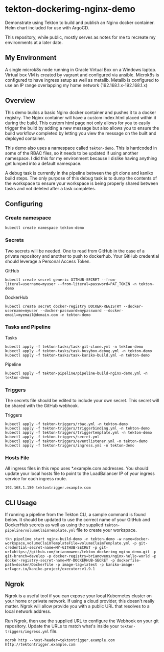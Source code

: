 # tekton-dockerimg-nginx-demo
Demonstrate using Tekton to build and publish an Nginx docker container. Helm chart included for use with ArgoCD.

This repository, while public, mostly serves as notes for me to recreate my environments at a later date.

## My Environment

A single microk8s node running in Oracle Virtual Box on a Windows laptop. Virtual box VM is created by vagrant and configured via ansible. Microk8s is configured to have ingress setup as well as metallb. Metallb is configured to use an IP range overlapping my home network (192.168.1.x-192.168.1.x)

## Overview

This demo builds a basic Nginx docker container and pushes it to a docker registry. The Nginx container will have a custom index.html placed within it during the build. This custom html page not only allows for you to easily trigger the build by adding a new message but also allows you to ensure the build workflow completed by letting you view the message on the built and deployed container.

This demo also uses a namespace called `tekton-demo`. This is hardcoded in some of the RBAC files, so it needs to be updated if using another namespace. I did this for my environment because I dislike having anything get lumped into a default namespace.

A debug task is currently in the pipeline between the git clone and kaniko build steps. The only purpose of this debug task is to dump the contents of the workspace to ensure your workspace is being properly shared between tasks and not deleted after a task completes.

## Configuring

### Create namespace

```
kubectl create namespace tekton-demo
```

### Secrets

Two secrets will be needed. One to read from GitHub in the case of a private repository and another to push to dockerhub. Your GitHub credential should leverage a Personal Access Token.

GitHub
```
kubectl create secret generic GITHUB-SECRET --from-literal=username=myuser --from-literal=password=PAT_TOKEN -n tekton-demo
```

DockerHub
```
kubectl create secret docker-registry DOCKER-REGISTRY --docker-username=myuser --docker-password=mypassword --docker-email=myemail@domain.com -n tekton-demo
```

### Tasks and Pipeline

Tasks
```
kubectl apply -f tekton-tasks/task-git-clone.yml -n tekton-demo
kubectl apply -f tekton-tasks/task-busybox-debug.yml -n tekton-demo
kubectl apply -f tekton-tasks/task-kaniko-build.yml -n tekton-demo
```
Pipeline
```
kubectl apply -f tekton-pipeline/pipeline-build-nginx-demo.yml -n tekton-demo
```

### Triggers

The secrets file should be edited to include your own secret. This secret will be shared with the GitHub webhook.

Triggers
```
kubectl apply -f tekton-triggers/rbac.yml -n tekton-demo
kubectl apply -f tekton-triggers/triggerbinding.yml -n tekton-demo
kubectl apply -f tekton-triggers/triggertemplate.yml -n tekton-demo
kubectl apply -f tekton-triggers/secret.yml
kubectl apply -f tekton-triggers/eventlistener.yml -n tekton-demo
kubectl apply -f tekton-triggers/ingress.yml -n tekton-demo
```

### Hosts File

All ingress files in this repo uses *.example.com addresses. You should update your local hosts file to point to the LoadBalancer IP of your ingress service for each ingress route.

```hosts
192.168.1.150 tektontrigger.example.com
```

## CLI Usage

If running a pipeline from the Tekton CLI, a sample command is found below. It should be updated to use the correct name of your GitHub and DockerHub secrets as well as using the supplied `tekton-pipeline/volumeClaimTemplate.yml` file to create your workspace.

```
tkn pipeline start nginx-build-demo -n tekton-demo -w name=docker-workspace,volumeClaimTemplateFile=volumeClaimTemplate.yml -p git-credential-secret-name=MY-GITHUB-SECRET -p git-url=https://github.com/brianmowens/tekton-dockerimg-nginx-demo.git -p git-branch=develop -p docker-registry=brianowens/nginx-hello-world -p docker-registry-secret-name=MY-DOCKERHUB-SECRET -p dockerfile-path=docker/Dockerfile -p image-tag=latest -p kaniko-image-url=gcr.io/kaniko-project/executor:v1.9.1
```

## Ngrok

Ngrok is a useful tool if you can expose your local Kubernetes cluster on your home or private network. If using a cloud provider, this doesn't really matter. Ngrok will allow provide you with a public URL that resolves to a local network address. 

Run Ngrok, then use the supplied URL to configure the Webhook on your git repository. Update the URLs to match what's inside your `tekton-triggers/ingress.yml` file.

```
ngrok http --host-header=tektontrigger.example.com http://tektontrigger.example.com
```